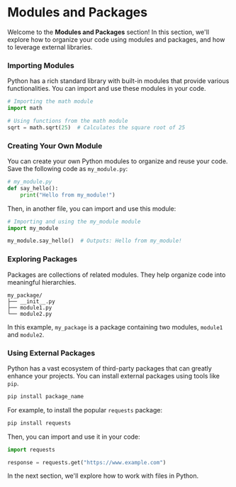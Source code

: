 # Modules and Packages

Welcome to the **Modules and Packages** section! In this section, we'll explore how to organize your code using modules and packages, and how to leverage external libraries.

### Importing Modules

Python has a rich standard library with built-in modules that provide various functionalities. You can import and use these modules in your code.

```python
# Importing the math module
import math

# Using functions from the math module
sqrt = math.sqrt(25)  # Calculates the square root of 25
```

### Creating Your Own Module

You can create your own Python modules to organize and reuse your code. Save the following code as `my_module.py`:

```python
# my_module.py
def say_hello():
    print("Hello from my_module!")
```

Then, in another file, you can import and use this module:

```python
# Importing and using the my_module module
import my_module

my_module.say_hello()  # Outputs: Hello from my_module!
```

### Exploring Packages

Packages are collections of related modules. They help organize code into meaningful hierarchies.

```plaintext
my_package/
├── __init__.py
├── module1.py
└── module2.py
```

In this example, `my_package` is a package containing two modules, `module1` and `module2`.

### Using External Packages

Python has a vast ecosystem of third-party packages that can greatly enhance your projects. You can install external packages using tools like `pip`.

```bash
pip install package_name
```

For example, to install the popular `requests` package:

```bash
pip install requests
```

Then, you can import and use it in your code:

```python
import requests

response = requests.get("https://www.example.com")
```

In the next section, we'll explore how to work with files in Python. 